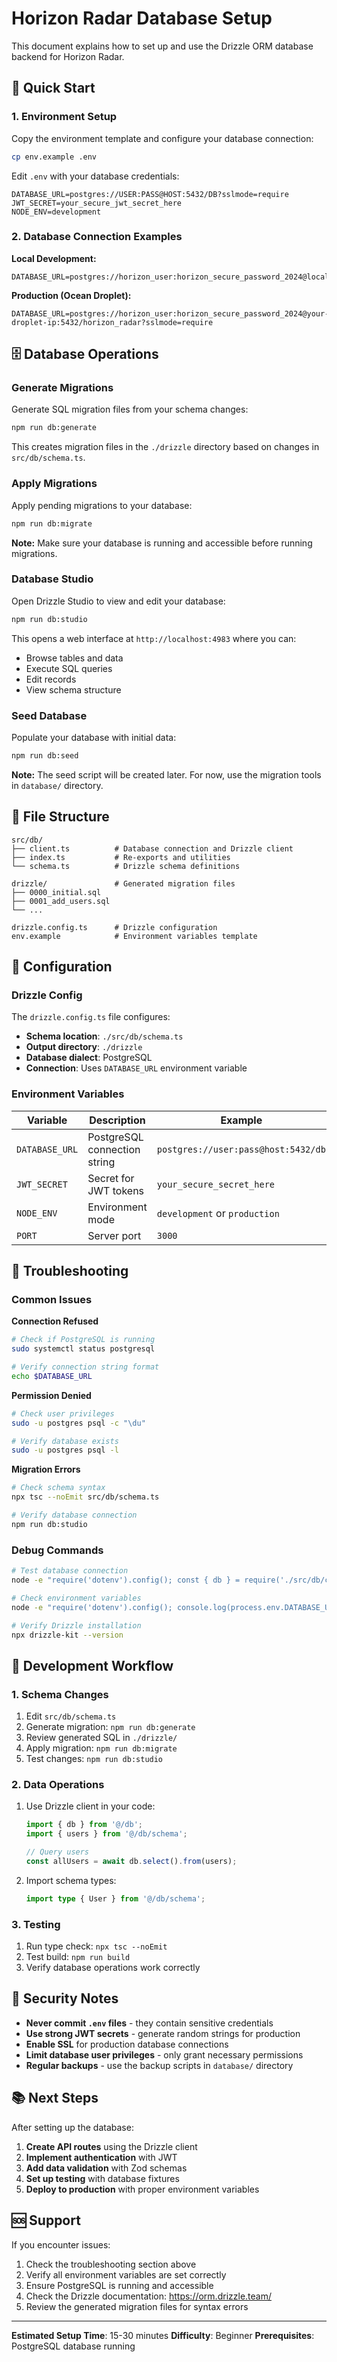 # Horizon Radar Database Setup

This document explains how to set up and use the Drizzle ORM database backend for Horizon Radar.

## 🚀 Quick Start

### 1. Environment Setup

Copy the environment template and configure your database connection:

```bash
cp env.example .env
```

Edit `.env` with your database credentials:

```env
DATABASE_URL=postgres://USER:PASS@HOST:5432/DB?sslmode=require
JWT_SECRET=your_secure_jwt_secret_here
NODE_ENV=development
```

### 2. Database Connection Examples

**Local Development:**
```env
DATABASE_URL=postgres://horizon_user:horizon_secure_password_2024@localhost:5432/horizon_radar
```

**Production (Ocean Droplet):**
```env
DATABASE_URL=postgres://horizon_user:horizon_secure_password_2024@your-droplet-ip:5432/horizon_radar?sslmode=require
```

## 🗄️ Database Operations

### Generate Migrations

Generate SQL migration files from your schema changes:

```bash
npm run db:generate
```

This creates migration files in the `./drizzle` directory based on changes in `src/db/schema.ts`.

### Apply Migrations

Apply pending migrations to your database:

```bash
npm run db:migrate
```

**Note:** Make sure your database is running and accessible before running migrations.

### Database Studio

Open Drizzle Studio to view and edit your database:

```bash
npm run db:studio
```

This opens a web interface at `http://localhost:4983` where you can:
- Browse tables and data
- Execute SQL queries
- Edit records
- View schema structure

### Seed Database

Populate your database with initial data:

```bash
npm run db:seed
```

**Note:** The seed script will be created later. For now, use the migration tools in `database/` directory.

## 📁 File Structure

```
src/db/
├── client.ts          # Database connection and Drizzle client
├── index.ts           # Re-exports and utilities
└── schema.ts          # Drizzle schema definitions

drizzle/               # Generated migration files
├── 0000_initial.sql
├── 0001_add_users.sql
└── ...

drizzle.config.ts      # Drizzle configuration
env.example            # Environment variables template
```

## 🔧 Configuration

### Drizzle Config

The `drizzle.config.ts` file configures:
- **Schema location**: `./src/db/schema.ts`
- **Output directory**: `./drizzle`
- **Database dialect**: PostgreSQL
- **Connection**: Uses `DATABASE_URL` environment variable

### Environment Variables

| Variable | Description | Example |
|----------|-------------|---------|
| `DATABASE_URL` | PostgreSQL connection string | `postgres://user:pass@host:5432/db` |
| `JWT_SECRET` | Secret for JWT tokens | `your_secure_secret_here` |
| `NODE_ENV` | Environment mode | `development` or `production` |
| `PORT` | Server port | `3000` |

## 🚨 Troubleshooting

### Common Issues

**Connection Refused**
```bash
# Check if PostgreSQL is running
sudo systemctl status postgresql

# Verify connection string format
echo $DATABASE_URL
```

**Permission Denied**
```bash
# Check user privileges
sudo -u postgres psql -c "\du"

# Verify database exists
sudo -u postgres psql -l
```

**Migration Errors**
```bash
# Check schema syntax
npx tsc --noEmit src/db/schema.ts

# Verify database connection
npm run db:studio
```

### Debug Commands

```bash
# Test database connection
node -e "require('dotenv').config(); const { db } = require('./src/db/client'); db.execute('SELECT 1').then(console.log).catch(console.error)"

# Check environment variables
node -e "require('dotenv').config(); console.log(process.env.DATABASE_URL)"

# Verify Drizzle installation
npx drizzle-kit --version
```

## 🔄 Development Workflow

### 1. Schema Changes

1. Edit `src/db/schema.ts`
2. Generate migration: `npm run db:generate`
3. Review generated SQL in `./drizzle/`
4. Apply migration: `npm run db:migrate`
5. Test changes: `npm run db:studio`

### 2. Data Operations

1. Use Drizzle client in your code:
   ```typescript
   import { db } from '@/db';
   import { users } from '@/db/schema';
   
   // Query users
   const allUsers = await db.select().from(users);
   ```

2. Import schema types:
   ```typescript
   import type { User } from '@/db/schema';
   ```

### 3. Testing

1. Run type check: `npx tsc --noEmit`
2. Test build: `npm run build`
3. Verify database operations work correctly

## 🔐 Security Notes

- **Never commit `.env` files** - they contain sensitive credentials
- **Use strong JWT secrets** - generate random strings for production
- **Enable SSL** for production database connections
- **Limit database user privileges** - only grant necessary permissions
- **Regular backups** - use the backup scripts in `database/` directory

## 📚 Next Steps

After setting up the database:

1. **Create API routes** using the Drizzle client
2. **Implement authentication** with JWT
3. **Add data validation** with Zod schemas
4. **Set up testing** with database fixtures
5. **Deploy to production** with proper environment variables

## 🆘 Support

If you encounter issues:

1. Check the troubleshooting section above
2. Verify all environment variables are set correctly
3. Ensure PostgreSQL is running and accessible
4. Check the Drizzle documentation: https://orm.drizzle.team/
5. Review the generated migration files for syntax errors

---

**Estimated Setup Time**: 15-30 minutes
**Difficulty**: Beginner
**Prerequisites**: PostgreSQL database running
